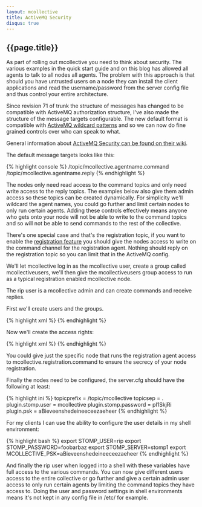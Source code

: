 ```yaml
---
layout: mcollective
title: ActiveMQ Security
disqus: true
---
```

[Security]: http://activemq.apache.org/security.html
[Registration]: /reference/plugins/registration.html
[Wildcard]: http://activemq.apache.org/wildcards.html

## {{page.title}}

As part of rolling out mcollective you need to think about security. The various examples in the quick start guide and on this blog has allowed all agents to talk to all nodes all agents. The problem with this approach is that should you have untrusted users on a node they can install the client applications and read the username/password from the server config file and thus control your entire architecture.

Since revision 71 of trunk the structure of messages has changed to be compatible with ActiveMQ authorization structure, I've also made the structure of the message targets configurable. The new default format is compatible with [ActiveMQ wildcard patterns][Wildcard] and so we can now do fine grained controls over who can speak to what.

General information about [ActiveMQ Security can be found on their wiki][Security].

The default message targets looks like this:

{% highlight console %}
    /topic/mcollective.agentname.command
    /topic/mcollective.agentname.reply
{% endhighlight %}

The nodes only need read access to the command topics and only need write access to the reply topics. The examples below also give them admin access so these topics can be created dynamically. For simplicity we'll wildcard the agent names, you could go further and limit certain nodes to only run certain agents. Adding these controls effectively means anyone who gets onto your node will not be able to write to the command topics and so will not be able to send commands to the rest of the collective.

There's one special case and that's the registration topic, if you want to enable the [registration feature][Registration] you should give the nodes access to write on the command channel for the registration agent. Nothing should reply on the registration topic so you can limit that in the ActiveMQ config.

We'll let mcollective log in as the mcollective user, create a group called mcollectiveusers, we'll then give the mcollectiveusers group access to run as a typical registration enabled mcollective node.

The rip user is a mcollective admin and can create commands and receive replies.

First we'll create users and the groups.

{% highlight xml %}
    <simpleAuthenticationPlugin>
     <users>
      <authenticationUser username="mcollective" password="pI1SkjRi" groups="mcollectiveusers,everyone"/>
      <authenticationUser username="rip" password="foobarbaz" groups="admins,everyone"/>
     </users>
    </simpleAuthenticationPlugin>
{% endhighlight %}

Now we'll create the access rights:

{% highlight xml %}
    <authorizationPlugin>
      <map>
        <authorizationMap>
          <authorizationEntries>
            <authorizationEntry queue="mcollective.>" write="admins" read="admins" admin="admins" />
            <authorizationEntry topic="mcollective.>" write="admins" read="admins" admin="admins" />
            <authorizationEntry topic="mcollective.*.reply" write="mcollectiveusers" admin="mcollectiveusers" />
            <authorizationEntry topic="mcollective.registration.command" write="mcollectiveusers" read="mcollectiveusers" admin="mcollectiveusers" />
            <authorizationEntry topic="mcollective.*.command" read="mcollectiveusers" admin="mcollectiveusers" />
            <authorizationEntry topic="ActiveMQ.Advisory.>" read="everyone,all" write="everyone,all" admin="everyone,all"/>
          </authorizationEntries>
        </authorizationMap>
      </map>
    </authorizationPlugin>
{% endhighlight %}

You could give just the specific node that runs the registration agent access to mcollective.registration.command to ensure the secrecy of your node registration.

Finally the nodes need to be configured, the server.cfg should have the following at least:

{% highlight ini %}
    topicprefix = /topic/mcollective
    topicsep = .
    plugin.stomp.user = mcollective
    plugin.stomp.password = pI1SkjRi
    plugin.psk = aBieveenshedeineeceezaeheer
{% endhighlight %}

For my clients I can use the ability to configure the user details in my shell environment:

{% highlight bash %}
    export STOMP_USER=rip
    export STOMP_PASSWORD=foobarbaz
    export STOMP_SERVER=stomp1
    export MCOLLECTIVE_PSK=aBieveenshedeineeceezaeheer
{% endhighlight %}

And finally the rip user when logged into a shell with these variables have full access to the various commands. You can now give different users access to the entire collective or go further and give a certain admin user access to only run certain agents by limiting the command topics they have access to. Doing the user and password settings in shell environments means it's not kept in any config file in /etc/ for example.
